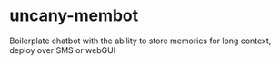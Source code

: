 # uncany-membot
Boilerplate chatbot with the ability to store memories for long context, deploy over SMS or webGUI
